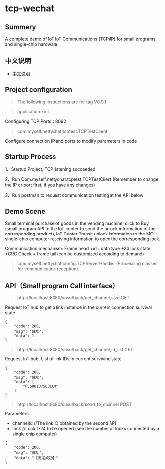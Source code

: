 # tcp-wechat

## Summery

A complete demo of IoT IoT Communications (TCP/IP) for small programs and single-chip hardware.

## 中文说明

* [中文说明](doc/doc.md)

## Project configuration

> The following instructions are for tag V0.9.1

> application.xml 

Configuring TCP Ports：8092

> com.myself.nettychat.tcptest.TCPTestClient

Configure connection IP and ports to modify parameters in code

## Startup Process

1、Startup Project, TCP listening succeeded

2、Run Com.myself.nettychat.tcptest.TCPTestClient (Remember to change the IP or port first, if you have any changes)

3、Run postman to request communication testing at the API below

## Demo Scene

Small terminal purchase of goods in the vending machine, click to Buy (small program API to the IoT center to send the unlock information of the corresponding product), IoT Center Transit unlock information to the MCU, single-chip computer receiving information to open the corresponding lock.

Communication mechanism: Frame head +id+ data type +24 lock state +CRC Check + frame tail (can be customized according to demand)

> com.myself.nettychat.config.TCPServerHandler (Processing classes for communication reception)


## API（Small program Call interface）

> http://localhost:8080/susu/back/get_channel_size  GET

Request IoT hub to get a link instance in the current connection survival state

```
{
    "code": 200,
    "msg": "成功",
    "data": 1
}
```

> http://localhost:8080/susu/back/get_channel_id_list  GET

Request IoT hub, List of link IDs in current surviving state

```
{
    "code": 200,
    "msg": "成功",
    "data": [
        "F5690137563CC8"
    ]
}
```

> http://localhost:8080/susu/back/send_to_channel  POST

Parameters
* channelId //The link ID obtained by the second API 
* lock //Lock 1-24 to be opened (see the number of locks connected by a single chip computer)

```
{
    "code": 200,
    "msg": "成功",
    "data": "【发送成功】"
}
```

